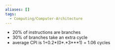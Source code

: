 ```yaml
---
aliases: []
tags:
  - Computing/Computer-Architecture
---
```


- 20% of instructions are branches
- 30% of branches take an extra cycle
- average CPI is 1+0.2*(0*.\*3\*\*\*1) = 1.06 cycles
